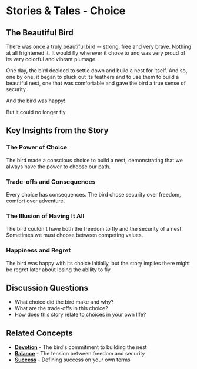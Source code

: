 # Stories & Tales - Choice

## The Beautiful Bird

There was once a truly beautiful bird -- strong, free and very brave. Nothing at all frightened it. It would fly wherever it chose to and was very proud of its very colorful and vibrant plumage.

One day, the bird decided to settle down and build a nest for itself. And so, one by one, it began to pluck out its feathers and to use them to build a beautiful nest, one that was comfortable and gave the bird a true sense of security.

And the bird was happy!

But it could no longer fly.

## Key Insights from the Story

### The Power of Choice
The bird made a conscious choice to build a nest, demonstrating that we always have the power to choose our path.

### Trade-offs and Consequences
Every choice has consequences. The bird chose security over freedom, comfort over adventure.

### The Illusion of Having It All
The bird couldn't have both the freedom to fly and the security of a nest. Sometimes we must choose between competing values.

### Happiness and Regret
The bird was happy with its choice initially, but the story implies there might be regret later about losing the ability to fly.

## Discussion Questions
- What choice did the bird make and why?
- What are the trade-offs in this choice?
- How does this story relate to choices in your own life?

## Related Concepts
- **[Devotion](../devotion/README.md)** - The bird's commitment to building the nest
- **[Balance](../balance/README.md)** - The tension between freedom and security
- **[Success](../success/README.md)** - Defining success on your own terms
